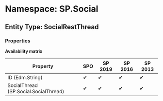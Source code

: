 # Namespace: SP.Social
## Entity Type: SocialRestThread

### Properties

**Availability matrix**

Property | SPO | SP 2019 | SP 2016 | SP 2013
----------|-----|---------|---------|--------
ID (Edm.String) | ✔ | ✔ | ✔ | ✔
SocialThread (SP.Social.SocialThread) | ✔ | ✔ | ✔ | ✔

